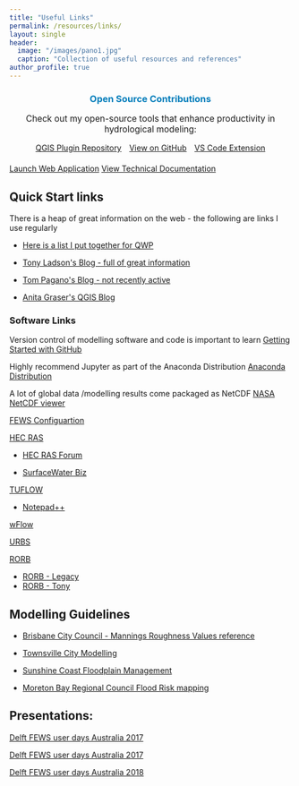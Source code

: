 ```yaml
---
title: "Useful Links"
permalink: /resources/links/
layout: single
header:
  image: "/images/pano1.jpg"
  caption: "Collection of useful resources and references"
author_profile: true
---
```

<div style="text-align: center; margin: 20px 0;">
  <h3 style="color: #007cba;">Open Source Contributions</h3>
  <p style="font-size: 1.1em; margin-bottom: 15px;">Check out my open-source tools that enhance productivity in hydrological modeling:</p>
  <a href="https://plugins.qgis.org/plugins/Billabong/" class="btn btn--success btn--large" target="_blank" style="margin: 5px;">QGIS Plugin Repository</a>
  <a href="https://github.com/lmillard79/Billabong-QGIS-Plugin" class="btn btn--info btn--large" target="_blank" style="margin: 5px;">View on GitHub</a>
  <a href="https://marketplace.visualstudio.com/items?itemName=lmillard79.tuflow-helper" class="btn btn--warning btn--large" target="_blank" style="margin: 5px;">VS Code Extension</a>
</div>

<a href="https://area-peakflow-66e1be9aba7f.herokuapp.com/" class="btn btn--success" target="_blank">Launch Web Application</a>
<a href="#" class="btn btn--info">View Technical Documentation</a>

## Quick Start links
There is a heap of great information on the web - the following are links I use regularly

* [Here is a list I put together for QWP](https://qwp.org.au/useful-links/)

* [Tony Ladson's Blog - full of great information](https://tonyladson.wordpress.com/links/)

* [Tom Pagano's Blog - not recently active](http://tompagano.blogspot.com/)

* [Anita Graser's QGIS Blog](https://anitagraser.com/pyqgis-101-introduction-to-qgis-python-programming-for-non-programmers/)


### Software Links
Version control of modelling software and code is important to learn
[Getting Started with GitHub](http://kbroman.org/github_tutorial/)

Highly recommend Jupyter as part of the Anaconda Distribution
[Anaconda Distribution](https://www.anaconda.com/download/)

A lot of global data /modelling results come packaged as NetCDF 
[NASA NetCDF viewer](https://www.giss.nasa.gov/tools/panoply/download/)

[FEWS Configuartion](https://oss.deltares.nl/web/delft-fews/windows)


[HEC RAS](https://www.hec.usace.army.mil/software/hec-ras/)
  - [HEC RAS Forum](http://hecrasmodel.blogspot.com/)

 - [SurfaceWater Biz](http://www.surfacewater.biz/about-us/)

[TUFLOW](https://wiki.tuflow.com/index.php?title=Main_Page)
-   [Notepad++](https://wiki.tuflow.com/index.php?title=NotepadPlusPlus_Tips)

[wFlow](https://wflow.readthedocs.io/en/latest/)

[URBS](http://members.optusnet.com.au/~doncarroll/index.htm)

[RORB](https://www.harc.com.au/software/rorb/)
- [RORB - Legacy](https://www.monash.edu/engineering/departments/civil/research/themes/water/rorb)
- [RORB - Tony](https://tonyladson.wordpress.com/rorb/)


## Modelling Guidelines

* [Brisbane City Council - Mannings Roughness Values reference](https://www.brisbane.qld.gov.au/sites/default/files/ncd_appendixc_part3.pdf)

* [Townsville City Modelling](https://www.townsville.qld.gov.au/about-council/news-and-publications/reports-drawings-and-plans/engineering-reports)

* [Sunshine Coast Floodplain Management](https://www.sunshinecoast.qld.gov.au/Environment/Rivers-and-Coast/Floodplain-Management)

* [Moreton Bay Regional Council Flood Risk mapping](https://www.moretonbay.qld.gov.au/mbrc-planning-scheme/info-sheets/flood-check-vs-overlay-mapping/)

## Presentations:

[Delft FEWS user days Australia 2017](https://oss.deltares.nl/web/delft-fews/dfuda-2016)

[Delft FEWS user days Australia 2017](https://oss.deltares.nl/web/delft-fews/dfuda-2017)

[Delft FEWS user days Australia 2018](https://oss.deltares.nl/web/delft-fews/dfuda-2018)